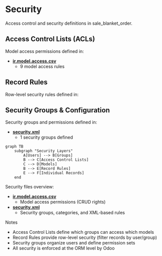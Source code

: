 # Security

Access control and security definitions in sale_blanket_order.

## Access Control Lists (ACLs)

Model access permissions defined in:
- **[ir.model.access.csv](../sale_blanket_order/security/ir.model.access.csv)**
  - 9 model access rules

## Record Rules

Row-level security rules defined in:

## Security Groups & Configuration

Security groups and permissions defined in:
- **[security.xml](../sale_blanket_order/security/security.xml)**
  - 1 security groups defined

```mermaid
graph TB
    subgraph "Security Layers"
        A[Users] --> B[Groups]
        B --> C[Access Control Lists]
        C --> D[Models]
        B --> E[Record Rules]
        E --> F[Individual Records]
    end
```

Security files overview:
- **[ir.model.access.csv](../sale_blanket_order/security/ir.model.access.csv)**
  - Model access permissions (CRUD rights)
- **[security.xml](../sale_blanket_order/security/security.xml)**
  - Security groups, categories, and XML-based rules

Notes
- Access Control Lists define which groups can access which models
- Record Rules provide row-level security (filter records by user/group)
- Security groups organize users and define permission sets
- All security is enforced at the ORM level by Odoo
